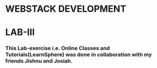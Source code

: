 
# WEBSTACK DEVELOPMENT
# LAB-III 
### This Lab-exercise i.e. Online Classes and Tutorials(LearnSphere) was done in collaboration with my friends Jishnu and Josiah.
